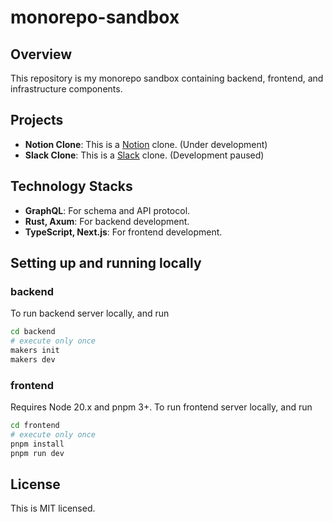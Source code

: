 # monorepo-sandbox

## Overview

This repository is my monorepo sandbox containing backend, frontend, and infrastructure components.

## Projects

- **Notion Clone**: This is a [Notion](https://www.notion.so/) clone. (Under development)
- **Slack Clone**: This is a [Slack](https://slack.com/) clone. (Development paused)

## Technology Stacks

- **GraphQL**: For schema and API protocol.
- **Rust, Axum**: For backend development.
- **TypeScript, Next.js**: For frontend development.

## Setting up and running locally

### backend

To run backend server locally, and run

```sh
cd backend
# execute only once
makers init
makers dev
```

### frontend

Requires Node 20.x and pnpm 3+. To run frontend server locally, and run

```sh
cd frontend
# execute only once
pnpm install
pnpm run dev
```

## License

This is MIT licensed.
